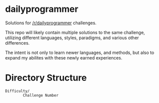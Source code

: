 # dailyprogrammer

Solutions for [/r/dailyprogrammer](https://www.reddit.com/r/dailyprogrammer) challenges.

This repo will likely contain multiple solutions to the same challenge, utilizing different languages, styles, paradigms, and various other differences.

The intent is not only to learn newer languages, and methods, but also to expand my abilites with these newly earned experiences.

# Directory Structure
~~~
Difficulty/
        Challenge Number
~~~